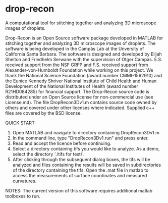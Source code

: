 # drop-recon
A computational tool for stitching together and analyzing 3D microscope images of droplets. 

Drop-Recon is an Open Source software package developed in MATLAB for stitching together and analyzing 3D microscope images of droplets. The software is being developed in the Campàs Lab at the Unversity of California Santa Barbara. The software is designed and developed by Elijah Shelton and Friedhelm Serwane with the supervision of Otger Campàs. E.S. received support from the NSF GRFP and F.S. received support from Alexander-von-Humboldt Foundation while working on this project. We thank the National Science Foundation (award number CMMI-1562910) and the Eunice Kennedy Shriver National Institute of Child Health and Human Development of the National Institutes of Health (award number R21HD084285) for financial support. The Drop-Recon source code is distributed under an Open Source license for non-commercial use (see License.md). The file DropRecon3Dv1.m contains source code owned by others and covered under other licenses where indicated. Supplied c++ files are covered by the BSD license.

QUICK START:

1. Open MATLAB and navigate to directory containing DropRecon3Dv1.m
2. In the command line, type "DropRecon3Dv1.run" and press enter.
3. Read and accept the licence before continuing.
4. Select a directory containing tifs you would like to analyze. As a demo, select the directory './tifs for test/'.
5. After clicking through the subsequent dialog boxes, the tifs will be analyzed and files containing the results will be saved in subdirectories of the directory containing the tifs. Open the .mat file in matlab to access the measurements of surface coordinates and measured curvatures.

NOTES:
The current version of this software requires additional matlab toolboxes to run.
